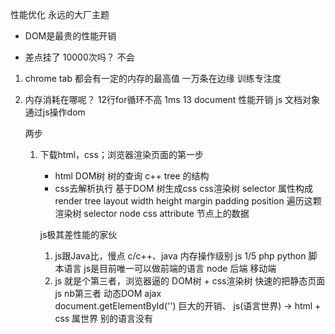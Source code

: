 性能优化 永远的大厂主题

- DOM是最贵的性能开销

- 差点挂了
10000次吗？ 不会
1. chrome tab 都会有一定的内存的最高值
    一万条在边缘
    训练专注度
2. 内存消耗在哪呢？
    12行for循环不高 1ms
    13 document 性能开销
        js 文档对象 通过js操作dom


    两步
    1. 下载html，css；浏览器渲染页面的第一步
        - html DOM树 树的查询 c++
        tree 的结构
        - css去解析执行 基于DOM 树生成css
        css渲染树   selector 属性构成
        render tree 
        layout width
        height margin padding
        position
        遍历这颗渲染树
        selector    node    css
        attribute 节点上的数据
        
        js极其差性能的家伙
        1. js跟Java比，慢点
        c/c++、java 内存操作级别
        js  1/5 php python 脚本语言
        js是目前唯一可以做前端的语言
        node 后端 移动端 
        2. js 就是个第三者，浏览器逼的
            DOM树 + css渲染树   快速的把静态页面
            js nb第三者 动态DOM ajax  
            document.getElementById('')  巨大的开销、
            js(语言世界) -> html + css 属世界
            别的语言没有
    